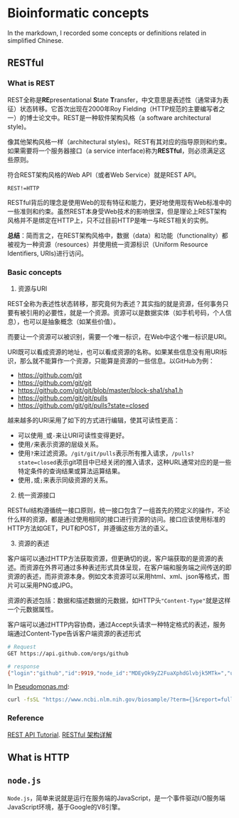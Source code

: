 # Bioinformatic concepts

In the markdown, I recorded some concepts or definitions related in simplified Chinese.

## RESTful

### What is REST

REST全称是**RE**presentational **S**tate **T**ransfer，中文意思是表述性（通常译为表征）状态转移。它首次出现在2000年Roy Fielding（HTTP规范的主要编写者之一）的博士论文中。REST是一种软件架构风格（a software architectural style)。

像其他架构风格一样（architectural styles)。REST有其对应的指导原则和约束。如果需要将一个服务器接口（a service interface)称为**RESTful**，则必须满足这些原则。

符合REST架构风格的Web API（或者Web Service）就是REST API。

`REST!=HTTP`

RESTful背后的理念是使用Web的现有特征和能力，更好地使用现有Web标准中的一些准则和约束。虽然REST本身受Web技术的影响很深，但是理论上REST架构风格并不是绑定在HTTP上，只不过目前HTTP是唯一与REST相关的实例。

**总结**：简而言之，在REST架构风格中，数据（data）和功能（functionality）都被视为一种资源（resources）并使用统一资源标识（Uniform Resource Identifiers, URIs)进行访问。

### Basic concepts

1. 资源与URI

REST全称为表述性状态转移，那究竟何为表述？其实指的就是资源，任何事务只要有被引用的必要性，就是一个资源。资源可以是数据实体（如手机号码，个人信息），也可以是抽象概念（如某些价值）。

而要让一个资源可以被识别，需要一个唯一标识，在Web中这个唯一标识是URI。

URI既可以看成资源的地址，也可以看成资源的名称。如果某些信息没有用URI标识，那么就不能算作一个资源，只能算是资源的一些信息。以GitHub为例：

- https://github.com/git
- https://github.com/git/git
- https://github.com/git/git/blob/master/block-sha1/sha1.h
- https://github.com/git/git/pulls
- https://github.com/git/git/pulls?state=closed

越来越多的URI采用了如下的方式进行编辑，使其可读性更高：

- 可以使用`_`或`-`来让URI可读性变得更好。
- 使用`/`来表示资源的层级关系。
- 使用`?`来过滤资源。`/git/git/pulls`表示所有推入请求，`/pulls?state=closed`表示git项目中已经关闭的推入请求，这种URL通常对应的是一些特定条件的查询结果或算法运算结果。
- 使用`,`或`;`来表示同级资源的关系。

2. 统一资源接口

RESTful结构遵循统一接口原则，统一接口包含了一组首先的预定义的操作，不论什么样的资源，都是通过使用相同的接口进行资源的访问。接口应该使用标准的HTTP方法如GET，PUT和POST，并遵循这些方法的语义。

3. 资源的表述

客户端可以通过HTTP方法获取资源，但更确切的说，客户端获取的是资源的表述。而资源在外界可通过多种表述形式具体呈现，在客户端和服务端之间传送的即资源的表述，而非资源本身。例如文本资源可以采用html、xml、json等格式，图片可以采用PNG或JPG。

资源的表述包括：数据和描述数据的元数据，如HTTP头`"Content-Type"`就是这样一个元数据属性。

客户端可以通过HTTP内容协商，通过Accept头请求一种特定格式的表述，服务端通过Content-Type告诉客户端资源的表述形式

```bash
# Request
GET https://api.github.com/orgs/github

# response
{"login":"github","id":9919,"node_id":"MDEyOk9yZ2FuaXphdGlvbjk5MTk=","url":"https://api.github.com/orgs/github","repos_url":"https://api.github.com/orgs/github/repos","events_url":"https://api.github.com/orgs/github/events","hooks_url":"https://api.github.com/orgs/github/hooks","issues_url":"https://api.github.com/orgs/github/issues","members_url":"https://api.github.com/orgs/github/members{/member}","public_members_url":"https://api.github.com/orgs/github/public_members{/member}","avatar_url":"https://avatars.githubusercontent.com/u/9919?v=4","description":"How people build software.","name":"GitHub","company":null,"blog":"https://github.com/about","location":"San Francisco, CA","email":null,"twitter_username":null,"is_verified":true,"has_organization_projects":true,"has_repository_projects":true,"public_repos":420,"public_gists":0,"followers":0,"following":0,"html_url":"https://github.com/github","created_at":"2008-05-11T04:37:31Z","updated_at":"2022-04-08T10:02:08Z","type":"Organization"}
```

In [Pseudomonas.md](https://github.com/jdasfd/withncbi_note/blob/main/note/Pseudomonas.md):

```bash
curl -fsSL "https://www.ncbi.nlm.nih.gov/biosample/?term={}&report=full&format=text" -o biosample/{}.txt
```

### Reference

[REST API Tutorial](https://restfulapi.net/).
[RESTful 架构详解](https://www.runoob.com/w3cnote/restful-architecture.html)

## What is HTTP

## `node.js`

`Node.js`，简单来说就是运行在服务端的JavaScript，是一个事件驱动I/O服务端JavaScript环境，基于Google的V8引擎。